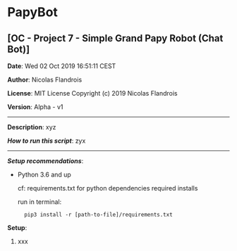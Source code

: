 # PapyBot
## [OC - Project 7 - Simple Grand Papy Robot (Chat Bot)]

**Date**: Wed 02 Oct 2019 16:51:11 CEST

**Author**: Nicolas Flandrois

**License**: MIT License Copyright (c) 2019 Nicolas Flandrois

**Version**: Alpha - v1

-------------------------------------------------------------

**Description**:
xyz

***How to run this script***:
zyx

-------------------------------------------------------------

***Setup recommendations***:

- Python 3.6 and up

    cf: requirements.txt for python dependencies required installs

    run in terminal:

        pip3 install -r [path-to-file]/requirements.txt

**Setup**:

1. xxx
